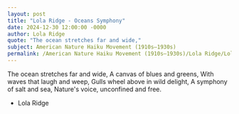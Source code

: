 ```yaml
---
layout: post
title: "Lola Ridge - Oceans Symphony"
date: 2024-12-30 12:00:00 -0000
author: Lola Ridge
quote: "The ocean stretches far and wide,"
subject: American Nature Haiku Movement (1910s–1930s)
permalink: /American Nature Haiku Movement (1910s–1930s)/Lola Ridge/Lola Ridge - Oceans Symphony
---
```


The ocean stretches far and wide,
A canvas of blues and greens,
With waves that laugh and weep,
Gulls wheel above in wild delight,
A symphony of salt and sea,
Nature's voice, unconfined and free.

- Lola Ridge
